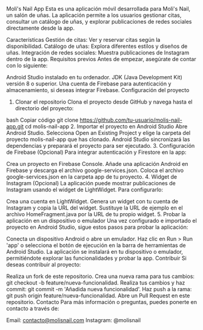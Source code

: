 Moli's Nail App
Esta es una aplicación móvil desarrollada para Moli's Nail, un salón de uñas. La aplicación permite a los usuarios gestionar citas, consultar un catálogo de uñas, y explorar publicaciones de redes sociales directamente desde la app.

Características
Gestión de citas: Ver y reservar citas según la disponibilidad.
Catálogo de uñas: Explora diferentes estilos y diseños de uñas.
Integración de redes sociales: Muestra publicaciones de Instagram dentro de la app.
Requisitos previos
Antes de empezar, asegúrate de contar con lo siguiente:

Android Studio instalado en tu ordenador.
JDK (Java Development Kit) versión 8 o superior.
Una cuenta de Firebase para autenticación y almacenamiento, si deseas integrar Firebase.
Configuración del proyecto
1. Clonar el repositorio
Clona el proyecto desde GitHub y navega hasta el directorio del proyecto:

bash
Copiar código
git clone https://github.com/tu-usuario/molis-nail-app.git
cd molis-nail-app
2. Importar el proyecto en Android Studio
Abre Android Studio.
Selecciona Open an Existing Project y elige la carpeta del proyecto molis-nail-app que has clonado.
Android Studio sincronizará las dependencias y preparará el proyecto para ser ejecutado.
3. Configuración de Firebase (Opcional)
Para integrar autenticación y Firestore en la app:

Crea un proyecto en Firebase Console.
Añade una aplicación Android en Firebase y descarga el archivo google-services.json.
Coloca el archivo google-services.json en la carpeta app de tu proyecto.
4. Widget de Instagram (Opcional)
La aplicación puede mostrar publicaciones de Instagram usando el widget de LightWidget. Para configurarlo:

Crea una cuenta en LightWidget.
Genera un widget con tu cuenta de Instagram y copia la URL del widget.
Sustituye la URL de ejemplo en el archivo HomeFragment.java por la URL de tu propio widget.
5. Probar la aplicación en un dispositivo o emulador
Una vez configurado e importado el proyecto en Android Studio, sigue estos pasos para probar la aplicación:

Conecta un dispositivo Android o abre un emulador.
Haz clic en Run > Run 'app' o selecciona el botón de ejecución en la barra de herramientas de Android Studio.
La aplicación se instalará en tu dispositivo o emulador, permitiéndote explorar las funcionalidades y probar la app.
Contribuir
Si deseas contribuir al proyecto:

Realiza un fork de este repositorio.
Crea una nueva rama para tus cambios: git checkout -b feature/nueva-funcionalidad.
Realiza tus cambios y haz commit: git commit -m 'Añadida nueva funcionalidad'.
Haz push a la rama: git push origin feature/nueva-funcionalidad.
Abre un Pull Request en este repositorio.
Contacto
Para más información o preguntas, puedes ponerte en contacto a través de:

Email: contacto@molisnail.com
Instagram: @molisnail
